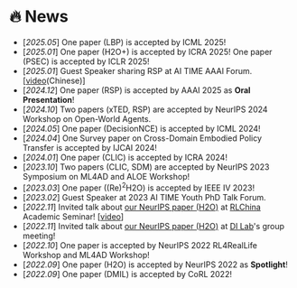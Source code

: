 # 🔥 News
- [*2025.05*] One paper (LBP) is accepted by ICML 2025!
- [*2025.01*] One paper (H2O+) is accepted by ICRA 2025! One paper (PSEC) is accepted by ICLR 2025!
- [*2025.01*] Guest Speaker sharing RSP at AI TIME AAAI Forum. [[video](https://www.bilibili.com/video/BV1MBc1eBEYJ/?share_source=copy_web&vd_source=76e83556474f5bcdeb4d19a8521c1d7d)(Chinese)]
- [*2024.12*] One paper (RSP) is accepted by AAAI 2025 as **Oral Presentation**!
- [*2024.10*] Two papers (xTED, RSP) are accepted by NeurIPS 2024 Workshop on Open-World Agents.
- [*2024.05*] One paper (DecisionNCE) is accepted by ICML 2024!
- [*2024.04*] One Survey paper on Cross-Domain Embodied Policy Transfer is accepted by IJCAI 2024!
- [*2024.01*] One paper (CLIC) is accepted by ICRA 2024!
- [*2023.10*] Two papers (CLIC, SDM) are accepted by NeurIPS 2023 Symposium on ML4AD and ALOE Workshop!
- [*2023.03*] One paper ((Re)$^2$H2O) is accepted by IEEE IV 2023!
- [*2023.02*] Guest Speaker at 2023 AI TIME Youth PhD Talk Forum.
- [*2022.11*] Invited talk about [our NeurIPS paper (H2O)](https://nips.cc/virtual/2022/poster/54412) at [RLChina](https://rlchina.org/) Academic Seminar! [[video](https://www.bilibili.com/video/BV1c24y1k7dG/?spm_id_from=333.999.0.0&vd_source=9d786508083f588d0e2277de059e0512)]
- [*2022.11*] Invited talk about [our NeurIPS paper (H2O)](https://nips.cc/virtual/2022/poster/54412) at [DI Lab](https://people.iiis.tsinghua.edu.cn/~dilab/)'s group meeting!
- [*2022.10*] One paper is accepted by NeurIPS 2022 RL4RealLife Workshop and ML4AD Workshop!
- [*2022.09*] One paper (H2O) is accepted by NeurIPS 2022 as **Spotlight**!
- [*2022.09*] One paper (DMIL) is accepted by CoRL 2022!